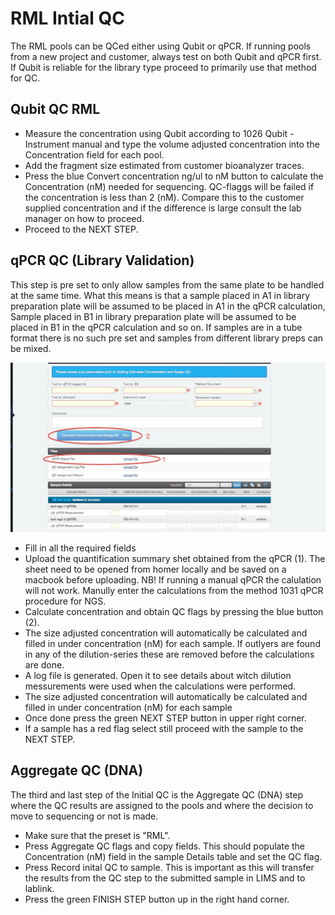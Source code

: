 # RML Intial QC


The RML pools can be QCed either using Qubit or qPCR. If running pools from a new project and customer, always test on both Qubit and qPCR first. If Qubit is reliable for the library type proceed to primarily use that method for QC.



## Qubit QC RML
* Measure the concentration using Qubit according to 1026 Qubit - Instrument manual and type the volume adjusted concentration into the Concentration field for each pool.
* Add the fragment size estimated from customer bioanalyzer traces.
* Press the blue Convert concentration ng/ul to nM button to calculate the Concentration (nM) needed for sequencing. QC-flaggs will be failed if the concentration is less than 2 (nM).  Compare this to the customer supplied concentration and if the difference is large consult the lab manager on how to proceed.
* Proceed to the NEXT STEP.

## qPCR QC (Library Validation)


This step is pre set to only allow samples from the same plate to be handled at the same time. What this means is that a sample placed in A1 in library preparation plate will be assumed to be placed in A1 in the qPCR calculation, Sample placed in B1 in library preparation plate will be assumed to be placed in B1 in the qPCR calculation and so on.
If samples are in a tube format there is no such pre set and samples from different library preps can be mixed.

<p align="center"><img src="../img/RML_Intial_QC/1.png"></p>

* Fill in all the required fields
* Upload the quantification summary shet obtained from the qPCR (1). The sheet need to be opened from homer locally and be saved on a macbook before uploading. NB! If running a manual qPCR the calulation will not work. Manully enter the calculations from the method 1031 qPCR procedure for NGS.
* Calculate concentration and obtain QC flags by pressing the blue button (2).
* The size adjusted concentration will automatically be calculated and filled in under concentration (nM) for each sample. If outlyers are found in any of the dilution-series these are removed before the calculations are done. 
* A log file is generated. Open it to see details about witch dilution messurements were used when the calculations were performed.
* The size adjusted concentration will automatically be calculated and filled in under concentration (nM) for each sample
* Once done press the green NEXT STEP button in upper right corner.
* If a sample has a red flag select still proceed with the sample to the NEXT STEP.

## Aggregate QC (DNA)
The third and last step of the Initial QC is the Aggregate QC (DNA) step where the QC results are assigned to the pools and where the decision to move to sequencing or not is made.

* Make sure that the preset is "RML".
* Press Aggregate QC flags and copy fields. This should populate the Concentration (nM) field in the sample Details table and set the QC flag.
* Press Record inital QC to sample. This is important as this will transfer the results from the QC step to the submitted sample in LIMS and to lablink.
* Press the green FINISH STEP button up in the right hand corner. 
